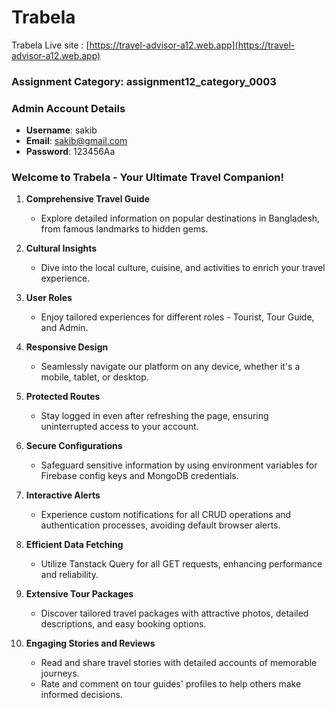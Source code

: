 # Trabela

Trabela Live site : [https://travel-advisor-a12.web.app](https://travel-advisor-a12.web.app)

### Assignment Category: assignment12_category_0003

### Admin Account Details
- **Username**: sakib
- **Email**: sakib@gmail.com
- **Password**: 123456Aa

### Welcome to Trabela - Your Ultimate Travel Companion!

1. **Comprehensive Travel Guide**
   - Explore detailed information on popular destinations in Bangladesh, from famous landmarks to hidden gems.

2. **Cultural Insights**
   - Dive into the local culture, cuisine, and activities to enrich your travel experience.

3. **User Roles**
   - Enjoy tailored experiences for different roles - Tourist, Tour Guide, and Admin.

4. **Responsive Design**
   - Seamlessly navigate our platform on any device, whether it's a mobile, tablet, or desktop.

5. **Protected Routes**
   - Stay logged in even after refreshing the page, ensuring uninterrupted access to your account.

6. **Secure Configurations**
   - Safeguard sensitive information by using environment variables for Firebase config keys and MongoDB credentials.

7. **Interactive Alerts**
   - Experience custom notifications for all CRUD operations and authentication processes, avoiding default browser alerts.

8. **Efficient Data Fetching**
   - Utilize Tanstack Query for all GET requests, enhancing performance and reliability.

9. **Extensive Tour Packages**
   - Discover tailored travel packages with attractive photos, detailed descriptions, and easy booking options.

10. **Engaging Stories and Reviews**
    - Read and share travel stories with detailed accounts of memorable journeys.
    - Rate and comment on tour guides' profiles to help others make informed decisions.
